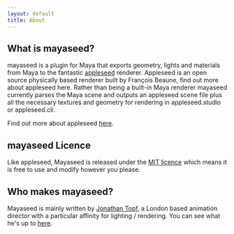 ```yaml
---
layout: default
title: About
---
```


What is mayaseed?
-----------------

mayaseed is a plugin for Maya that exports geometry, lights and materials from Maya to the fantastic [appleseed](http://appleseedhq.net/) renderer. Appleseed is an open source physically based renderer built by François Beaune, find out more about appleseed here. Rather than being a built-in Maya renderer mayaseed currently parses the Maya scene and outputs an appleseed scene file plus all the necessary textures and geometry for rendering in appleseed.studio or appleseed.cli.

Find out more about appleseed [here](http://appleseedhq.net/).

mayaseed Licence
----------------

Like appleseed, Mayaseed is released under the [MIT licence](http://opensource.org/licenses/MIT) which means it is free to use and modify however you please.

Who makes mayaseed?
-------------------

Mayaseed is mainly written by [Jonathan Topf](http://www.jonathantopf.com), a London based animation director with a particular affinity for lighting / rendering. You can see what he's up to [here](http://www.jonathantopf.com).


